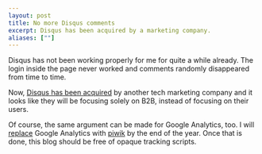 ```yaml
---
layout: post
title: No more Disqus comments
excerpt: Disqus has been acquired by a marketing company.
aliases: [""]
---
```


Disqus has not been working properly for me for quite a while already. The login inside the page never worked and comments randomly disappeared from time to time.

Now, [Disqus has been acquired](https://techcrunch.com/2017/12/05/zeta-global-acquires-commenting-service-disqus/) by another tech marketing company and it looks like they will be focusing solely on B2B, instead of focusing on their users.

Of course, the same argument can be made for Google Analytics, too. I will [replace](https://github.com/phansch/phansch.github.com/issues/122) Google Analytics with [piwik](https://piwik.org/) by the end of the year. Once that is done, this blog should be free of opaque tracking scripts.

